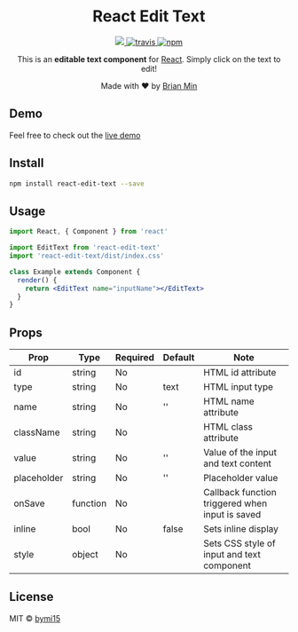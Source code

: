 <h1 align="center">React Edit Text</h1>

<p align="center">
    <a href="https://david-dm.org/bymi15/react-edit-text" title="dependencies status">
        <img src="https://david-dm.org/bymi15/react-edit-text/status.svg?style=flat-square"/>
    </a>
    <a href="https://travis-ci.com/github/bymi15/react-edit-text">
        <img src="https://api.travis-ci.com/bymi15/react-edit-text.svg?branch=main" alt="travis" />
    </a>
    <a href="https://www.npmjs.com/package/react-edit-text">
        <img src="https://img.shields.io/npm/v/react-edit-text?color=brightgreen&style=flat-squaret" alt="npm" />
    </a>
</p>

<p align="center">This is an <b>editable text component</b> for <a href="https://reactjs.org/">React</a>. Simply click on the text to edit!</p>
<p align="center">Made with <span role="img" aria-label="love">❤️</span> by <a href="https://github.com/bymi15">Brian Min</a></p>
            
## Demo
Feel free to check out the [live demo](https://bymi15.github.io/react-edit-text)
            
## Install

```bash
npm install react-edit-text --save
```

## Usage

```jsx
import React, { Component } from 'react'

import EditText from 'react-edit-text'
import 'react-edit-text/dist/index.css'

class Example extends Component {
  render() {
    return <EditText name="inputName"></EditText>
  }
}
```

## Props
| Prop        | Type     | Required | Default | Note                                            |
|-------------|----------|----------|---------|-------------------------------------------------|
| id          | string   | No       |         | HTML id attribute                               |
| type        | string   | No       | text    | HTML input type                                 |
| name        | string   | No       | ''      | HTML name attribute                             |
| className   | string   | No       |         | HTML class attribute                            |
| value       | string   | No       | ''      | Value of the input and text content             |
| placeholder | string   | No       | ''      | Placeholder value                               |
| onSave      | function | No       |         | Callback function triggered when input is saved |
| inline      | bool     | No       | false   | Sets inline display                             |
| style       | object   | No       |         | Sets CSS style of input and text component      |

## License

MIT © [bymi15](https://github.com/bymi15)